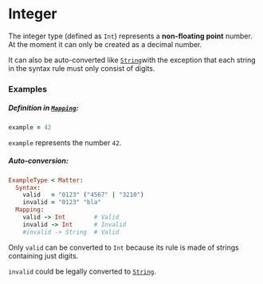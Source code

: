 # Integer

The integer type \(defined as `Int`\) represents a **non-floating point** number. At the moment it can only be created as a decimal number.

It can also be auto-converted like [`String`](/mapping/available-types.md)with the exception that each string in the syntax rule must only consist of digits.

### Examples

##### **Definition in **[`Mapping`](/mapping.md)**:**

```ruby
example = 42
```

`example` represents the number `42`.

##### **Auto-conversion:**

```ruby
ExampleType < Matter:
  Syntax:
    valid   = "0123" ("4567" | "3210")
    invalid = "0123" "bla"
  Mapping:
    valid -> Int        # Valid
    invalid -> Int      # Invalid
    #invalid -> String  # Valid
```

Only `valid` can be converted to `Int` because its rule is made of strings containing just digits.

`invalid` could be legally converted to [`String`](/mapping/available-types.md).

